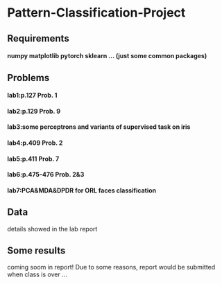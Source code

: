 # Pattern-Classification-Project
## Requirements
#### numpy matplotlib pytorch sklearn ... (just some common packages)
## Problems
#### lab1:p.127 Prob. 1
#### lab2:p.129 Prob. 9
#### lab3:some perceptrons and variants of supervised task on iris
#### lab4:p.409 Prob. 2
#### lab5:p.411 Prob. 7
#### lab6:p.475-476 Prob. 2&3
#### lab7:PCA&MDA&DPDR for ORL faces classification 
## Data
details showed in the lab report
## Some results
coming soom in report! Due to some reasons, report would be submitted when class is over ...
